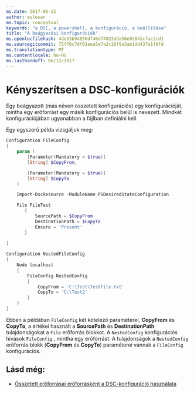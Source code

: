 ```yaml
---
ms.date: 2017-06-12
author: eslesar
ms.topic: conceptual
keywords: "a DSC, a powershell, a konfiguráció, a beállítása"
title: "A beágyazási konfigurációk"
ms.openlocfilehash: 4de53b94056df46d74923dda56e02841cfac2cd1
ms.sourcegitcommit: 75f70c7df01eea5e7a2c16f9a3ab1dd437a1f8fd
ms.translationtype: MT
ms.contentlocale: hu-HU
ms.lasthandoff: 06/12/2017
---
```

# <a name="nesting-dsc-configurations"></a>Kényszerítsen a DSC-konfigurációk

Egy beágyazott (más néven összetett konfigurációs) egy konfigurációját, mintha egy erőforrást egy másik konfigurációs belül is nevezett.
Mindkét konfigurációjában ugyanabban a fájlban definiálni kell.

Egy egyszerű példa vizsgáljuk meg:

```powershell
Configuration FileConfig 
{
    param (
        [Parameter(Mandatory = $true)]
        [String] $CopyFrom,

        [Parameter(Mandatory = $true)]
        [String] $CopyTo
    )

    Import-DscResource -ModuleName PSDesiredStateConfiguration

    File FileTest
       {
           SourcePath = $CopyFrom
           DestinationPath = $CopyTo
           Ensure = 'Present'
       }
    
}

Configuration NestedFileConfig
{
    Node localhost
    {
        FileConfig NestedConfig
        {
            CopyFrom = 'C:\Test\TestFile.txt'
            CopyTo = 'C:\Test2'
        }
    }
}
```

Ebben a példában `FileConfig` két kötelező paraméterei, **CopyFrom** és **CopyTo**, a értékei használt a **SourcePath** és  **DestinationPath** tulajdonságokat a `File` erőforrás blokkot. A `NestedConfig` konfigurációs hívások `FileConfig` , mintha egy erőforrást.
A tulajdonságok a `NestedConfig` erőforrás blokk (**CopyFrom** és **CopyTo**) paraméterei vannak a `FileConfig` konfigurációs.

## <a name="see-also"></a>Lásd még:

- [Összetett erőforrásai erőforrásként a DSC-konfiguráció használata](authoringResourceComposite.md)

